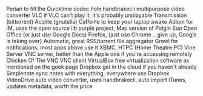 
Perian to fill the Quicktime codec hole
handbrakecli multipurpose video converter
VLC if VLC can't play it, it's probably unplayable
Transmission (bittorrent)
Acqlite (gnutella)
Caffeine to keep your laptop awake
Adium for IM, uses the open source lib purple project, Mac version of Pidgin
Sun Open Office (or just use Google Docs)
Firefox, (just use Chrome .. give up, Google is taking over}
Automatic, great RSS/torrent file aggregator
Growl for notifications, most apps above use it
XBMC, HTPC (Home Theatre PC)
Vine Server VNC server, better than the Apple one if you're accessing remotely 
Chicken Of The VNC VNC client
VirtualBox free virtualization software as mentioned on the geek page
Dropbox get in the cloud if you haven't already
Simplenote sync notes with everything, everywhere use Dropbox
VideoDrive auto video converter, uses handbrakecli, auto import iTunes, updates metadata, worth the price
